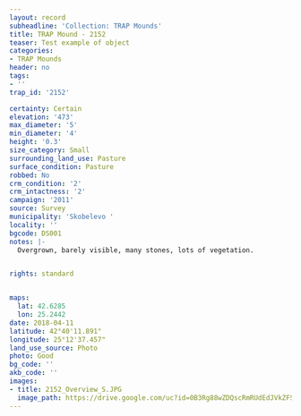 ```yaml
---
layout: record
subheadline: 'Collection: TRAP Mounds'
title: TRAP Mound - 2152
teaser: Test example of object
categories:
- TRAP Mounds
header: no
tags:
- ''
trap_id: '2152'

certainty: Certain
elevation: '473'
max_diameter: '5'
min_diameter: '4'
height: '0.3'
size_category: Small
surrounding_land_use: Pasture
surface_condition: Pasture
robbed: No
crm_condition: '2'
crm_intactness: '2'
campaign: '2011'
source: Survey
municipality: 'Skobelevo '
locality: ''
bgcode: DS001
notes: |-
  Overgrown, barely visible, many stones, lots of vegetation.


rights: standard


maps:
  lat: 42.6285
  lon: 25.2442
date: 2018-04-11
latitude: 42°40'11.891"
longitude: 25°12'37.457"
land_use_source: Photo
photo: Good
bg_code: ''
akb_code: ''
images:
- title: 2152_Overview_S.JPG
  image_path: https://drive.google.com/uc?id=0B3Rg88wZDQscRmRUdEdJVkZFS00
---
```

